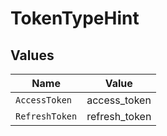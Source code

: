# TokenTypeHint


## Values

| Name           | Value          |
| -------------- | -------------- |
| `AccessToken`  | access_token   |
| `RefreshToken` | refresh_token  |